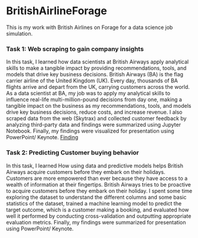# BritishAirlineForage


This is my work with British Airlines on Forage for a data science job simulation. 

### Task 1: Web scraping to gain company insights
In this task, I learned how data scientists at British Airways apply analytical skills to make a tangible impact by providing recommendations, tools, and models that drive key business decisions. 
British Airways (BA) is the flag carrier airline of the United Kingdom (UK). Every day, thousands of BA flights arrive and depart from the UK, carrying customers across the world. As a data scientist at BA, my job was to apply my analytical skills to influence real-life multi-million-pound decisions from day one, making a tangible impact on the business as my recommendations, tools, and models drive key business decisions, reduce costs, and increase revenue.
I also scraped data from the web (Skytrax) and collected customer feedback by analyzing third-party data and findings were summarized using Jupyter Notebook. Finally, my findings were visualized for presentation using PowerPoint/ Keynote. [Finding]((https://github.com/damipop7/BritishAirlineForage/blob/main/assets/Presentation%20Template%20-%20Task%201.key))

### Task 2: Predicting Customer buying behavior 
In this task, I learned How using data and predictive models helps British Airways acquire customers before they embark on their holidays. 
Customers are more empowered than ever because they have access to a wealth of information at their fingertips. British Airways tries to be proactive to acquire customers before they embark on their holiday.
I spent some time exploring the dataset to understand the different columns and some basic statistics of the dataset, trained a machine learning model to predict the target outcome, which is a customer making a booking, and evaluated how well it performed by conducting cross-validation and outputting appropriate evaluation metrics. Finally, my findings were summarized for presentation using PowerPoint/ Keynote. 



